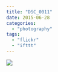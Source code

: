 ```yaml
---
title: "DSC_0011"
date: 2015-06-28
categories: 
  - "photography"
tags: 
  - "flickr"
  - "ifttt"
---
```


![](https://farm1.staticflickr.com/533/19029719678_5b32c8744f_b.jpg)
